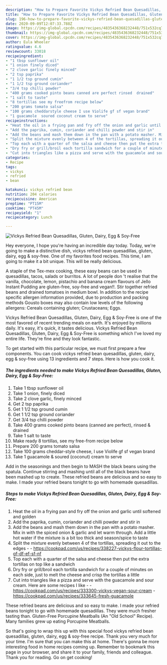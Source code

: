 ```yaml
---
description: "How to Prepare Favorite Vickys Refried Bean Quesadillas, Gluten, Dairy, Egg &amp;amp; Soy-Free"
title: "How to Prepare Favorite Vickys Refried Bean Quesadillas, Gluten, Dairy, Egg &amp;amp; Soy-Free"
slug: 196-how-to-prepare-favorite-vickys-refried-bean-quesadillas-gluten-dairy-egg-and-amp-soy-free
date: 2020-09-09T12:07:33.788Z
image: https://img-global.cpcdn.com/recipes/4835436368232448/751x532cq70/vickys-refried-bean-quesadillas-gluten-dairy-egg-soy-free-recipe-main-photo.jpg
thumbnail: https://img-global.cpcdn.com/recipes/4835436368232448/751x532cq70/vickys-refried-bean-quesadillas-gluten-dairy-egg-soy-free-recipe-main-photo.jpg
cover: https://img-global.cpcdn.com/recipes/4835436368232448/751x532cq70/vickys-refried-bean-quesadillas-gluten-dairy-egg-soy-free-recipe-main-photo.jpg
author: Eula Wheeler
ratingvalue: 4.6
reviewcount: 33018
recipeingredient:
- "1 tbsp sunflower oil"
- "1 onion finely diced"
- "2 clove garlic finely minced"
- "2 tsp paprika"
- "1 1/2 tsp ground cumin"
- "1 1/2 tsp ground coriander"
- "3/4 tsp chilli powder"
- "400 grams cooked pinto beans canned are perfect rinsed  drained"
- "1 salt to taste"
- "8 tortillas see my freefrom recipe below"
- "200 grams tomato salsa"
- "100 grams cheddarstyle cheese I use Violife gf sf vegan brand"
- "1 guacamole  soured coconut cream to serve"
recipeinstructions:
- "Heat the oil in a frying pan and fry off the onion and garlic until softened and golden"
- "Add the paprika, cumin, coriander and chilli powder and stir in"
- "Add the beans and mash them down in the pan with a potato masher. Mix in with the spiced onion &amp; garlic and let warm through. Add a little hot water if the mixture is a bit too thick and season/spice to taste"
- "Split the mixture evenly between 4 of the tortillas, spreading it out to the edges  https://cookpad.com/us/recipes/338227-vickys-flour-tortillas-gf-df-ef-sf-nf"
- "Top each with a quarter of the salsa and cheese then put the extra tortillas on top like a sandwich"
- "Dry fry or grill/broil each tortilla sandwich for a couple of minutes on each side, just to melt the cheese and crisp the tortillas a little"
- "Cut into triangles like a pizza and serve with the guacamole and sour cream. Here are some recipes I like  https://cookpad.com/us/recipes/333300-vickys-vegan-sour-cream https://cookpad.com/us/recipes/333645-fresh-guacamole"
categories:
- Recipe
tags:
- vickys
- refried
- bean

katakunci: vickys refried bean 
nutrition: 204 calories
recipecuisine: American
preptime: "PT15M"
cooktime: "PT45M"
recipeyield: "1"
recipecategory: Lunch

---
```



![Vickys Refried Bean Quesadillas, Gluten, Dairy, Egg &amp; Soy-Free](https://img-global.cpcdn.com/recipes/4835436368232448/751x532cq70/vickys-refried-bean-quesadillas-gluten-dairy-egg-soy-free-recipe-main-photo.jpg)

Hey everyone, I hope you're having an incredible day today. Today, we're going to make a distinctive dish, vickys refried bean quesadillas, gluten, dairy, egg &amp; soy-free. One of my favorites food recipes. This time, I am going to make it a bit unique. This will be really delicious.

A staple of the Tex-mex cooking, these easy beans can be used in quesadillas, tacos, salads or burritos. A lot of people don &#39;t realise that the vanilla, chocolate, lemon, pistachio and banana cream flavours of Jello Instant Pudding are gluten-free, soy-free and vegan!!. Stir together refried beans and drained tomatoes in medium bowl. In addition to the recipe specific allergen information provided, due to production and packing methods Gousto boxes may also contain low levels of the following allergens: Cereals containing gluten; Crustaceans; Eggs.

Vickys Refried Bean Quesadillas, Gluten, Dairy, Egg &amp; Soy-Free is one of the most favored of recent trending meals on earth. It's enjoyed by millions daily. It's easy, it's quick, it tastes delicious. Vickys Refried Bean Quesadillas, Gluten, Dairy, Egg &amp; Soy-Free is something which I've loved my entire life. They're fine and they look fantastic.


To get started with this particular recipe, we must first prepare a few components. You can cook vickys refried bean quesadillas, gluten, dairy, egg &amp; soy-free using 13 ingredients and 7 steps. Here is how you cook it.

<!--inarticleads1-->

##### The ingredients needed to make Vickys Refried Bean Quesadillas, Gluten, Dairy, Egg &amp; Soy-Free:

1. Take 1 tbsp sunflower oil
1. Take 1 onion, finely diced
1. Take 2 clove garlic, finely minced
1. Get 2 tsp paprika
1. Get 1 1/2 tsp ground cumin
1. Get 1 1/2 tsp ground coriander
1. Get 3/4 tsp chilli powder
1. Take 400 grams cooked pinto beans (canned are perfect), rinsed &amp; drained
1. Take 1 salt to taste
1. Make ready 8 tortillas, see my free-from recipe below
1. Prepare 200 grams tomato salsa
1. Take 100 grams cheddar-style cheese, I use Violife gf sf vegan brand
1. Take 1 guacamole &amp; soured (coconut) cream to serve


Add in the seasonings and then begin to MASH the black beans using the spatula. Continue stirring and mashing until all of the black beans have been mashed up to create. These refried beans are delicious and so easy to make. I made your refried beans tonight to go with homemade quesadillas. 

<!--inarticleads2-->

##### Steps to make Vickys Refried Bean Quesadillas, Gluten, Dairy, Egg &amp; Soy-Free:

1. Heat the oil in a frying pan and fry off the onion and garlic until softened and golden
1. Add the paprika, cumin, coriander and chilli powder and stir in
1. Add the beans and mash them down in the pan with a potato masher. Mix in with the spiced onion &amp; garlic and let warm through. Add a little hot water if the mixture is a bit too thick and season/spice to taste
1. Split the mixture evenly between 4 of the tortillas, spreading it out to the edges -  - https://cookpad.com/us/recipes/338227-vickys-flour-tortillas-gf-df-ef-sf-nf
1. Top each with a quarter of the salsa and cheese then put the extra tortillas on top like a sandwich
1. Dry fry or grill/broil each tortilla sandwich for a couple of minutes on each side, just to melt the cheese and crisp the tortillas a little
1. Cut into triangles like a pizza and serve with the guacamole and sour cream. Here are some recipes I like -  - https://cookpad.com/us/recipes/333300-vickys-vegan-sour-cream - https://cookpad.com/us/recipes/333645-fresh-guacamole


These refried beans are delicious and so easy to make. I made your refried beans tonight to go with homemade quesadillas. They were much fresher tasting than. Gluten-Free Porcupine Meatballs (An &#34;Old School&#34; Recipe). Many families grew up eating Porcupine Meatballs. 

So that's going to wrap this up with this special food vickys refried bean quesadillas, gluten, dairy, egg &amp; soy-free recipe. Thank you very much for your time. I'm sure that you can make this at home. There's gonna be more interesting food in home recipes coming up. Remember to bookmark this page in your browser, and share it to your family, friends and colleague. Thank you for reading. Go on get cooking!
